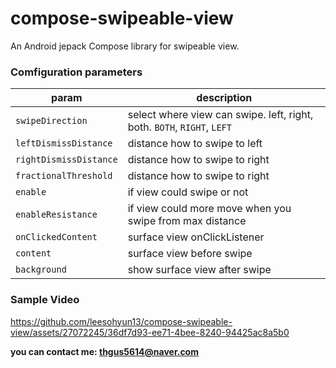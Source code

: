 # compose-swipeable-view
An Android jepack Compose library for swipeable view. 


### Comfiguration parameters

|param|description|
|------|---|
|`swipeDirection`|select where view can swipe. left, right, both. `BOTH`, `RIGHT`, `LEFT`|
|`leftDismissDistance`|distance how to swipe to left|
|`rightDismissDistance`|distance how to swipe to right|
|`fractionalThreshold`|distance how to swipe to right|
|`enable`|if view could swipe or not|
|`enableResistance`|if view could more move when you swipe from max distance|
|`onClickedContent`|surface view onClickListener|
|`content`|surface view before swipe|
|`background`|show surface view after swipe|


### Sample Video


https://github.com/leesohyun13/compose-swipeable-view/assets/27072245/36df7d93-ee71-4bee-8240-94425ac8a5b0



**you can contact me: thgus5614@naver.com**
